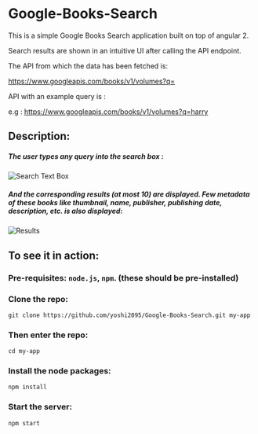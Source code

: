 # Google-Books-Search

This is a simple Google Books Search application built on top of angular 2. 

Search results are shown in an intuitive UI after calling the API endpoint.

The API from which the data has been fetched is:

 https://www.googleapis.com/books/v1/volumes?q=
 
 API with an example query is :
 
 e.g : https://www.googleapis.com/books/v1/volumes?q=harry
 
 ## Description:

##### The user types any query into the search box :

![Search Text Box](https://github.com/yoshi2095/Google-Books-Search/blob/master/src/images/Screenshot-18.png)

##### And the corresponding results (at most 10) are displayed. Few metadata of these books like thumbnail, name, publisher, publishing date, description, etc. is also displayed:

![Results](https://github.com/yoshi2095/Google-Books-Search/blob/master/src/images/Screenshot-Google%20Books%20Search%20-%20Google%20Chrome.png)


## To see it in action:

### Pre-requisites: `node.js`, `npm`. (these should be pre-installed)

### Clone the repo:

`git clone https://github.com/yoshi2095/Google-Books-Search.git my-app`

### Then enter the repo:

`cd my-app`

### Install the node packages:

`npm install`

### Start the server:

`npm start`


